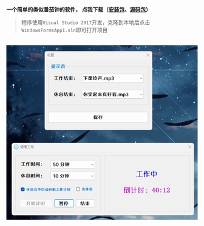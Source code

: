 **一个简单的类似番茄钟的软件， 点我下载（[安装包](https://gitee.com/easecat_gitee/Timer/releases/download/Timer_v1.11/%E7%AE%80%E6%98%93%E7%95%AA%E8%8C%84%E9%92%9F-%E7%BB%BF%E8%89%B2%E7%89%88.rar)、[源码包](https://gitee.com/easecat_gitee/Timer/blob/master/WindowsFormsApp1.rar)）**<br/>
> 程序使用`Visual Studio 2017`开发，克隆到本地后点击`WindowsFormsApp1.sln`即可打开项目

<br/>![输入图片说明](images/image.png)